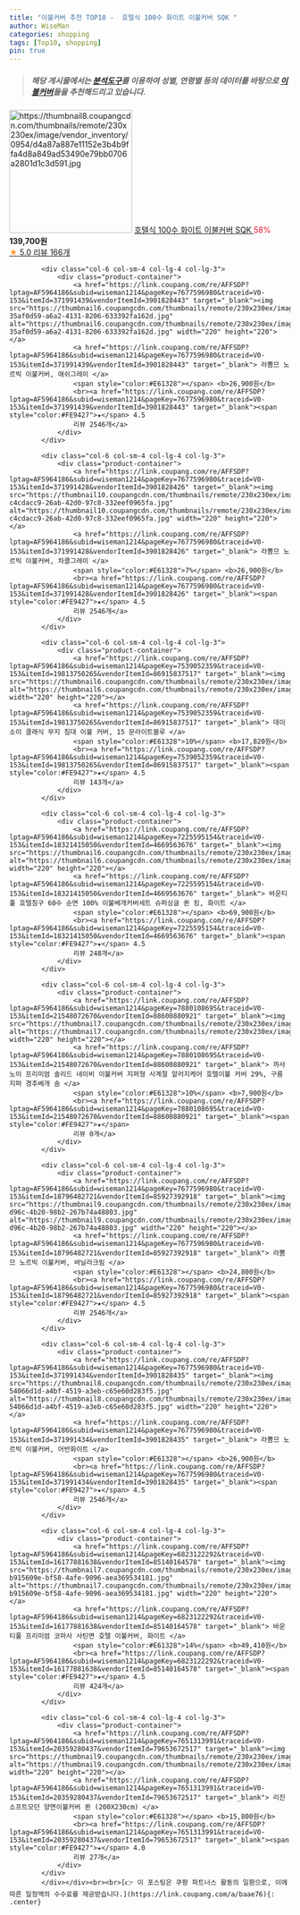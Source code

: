 ```yaml
---
title: "이불커버 추천 TOP10 -  호텔식 100수 화이트 이불커버 SQK "
author: WiseMan
categories: shopping
tags: [Top10, shopping]
pin: true
---
```


> ##### 해당 게시물에서는 [**분석도구**](https://itemscout.io/)를 이용하여 **성별**, **연령별** 등의 데이터를 바탕으로 [**이불커버**](https://link.coupang.com/a/baae76)들을 추천해드리고 있습니다.
<div class="container"><div class="row">
            <div class="col-6 col-sm-4 col-lg-4 col-lg-3">
                <div class="product-container">
                    <a href="https://link.coupang.com/re/AFFSDP?lptag=AF5964186&subid=wiseman1214&pageKey=327241811&traceid=V0-153&itemId=1047092743&vendorItemId=85012128630" target="_blank"><img src="https://thumbnail8.coupangcdn.com/thumbnails/remote/230x230ex/image/vendor_inventory/0954/d4a87a887e11152e3b4b9ffa4d8a849ad53490e79bb0706a2801d1c3d591.jpg" alt="https://thumbnail8.coupangcdn.com/thumbnails/remote/230x230ex/image/vendor_inventory/0954/d4a87a887e11152e3b4b9ffa4d8a849ad53490e79bb0706a2801d1c3d591.jpg" width="220" height="220"></a>
                    <a href="https://link.coupang.com/re/AFFSDP?lptag=AF5964186&subid=wiseman1214&pageKey=327241811&traceid=V0-153&itemId=1047092743&vendorItemId=85012128630" target="_blank"> 호텔식 100수 화이트 이불커버 SQK </a>
                    <span style="color:#E61328">58%</span> <b>139,700원</b>
                    <br><a href="https://link.coupang.com/re/AFFSDP?lptag=AF5964186&subid=wiseman1214&pageKey=327241811&traceid=V0-153&itemId=1047092743&vendorItemId=85012128630" target="_blank"><span style="color:#FE9427">★</span> 5.0
                    리뷰 166개</a>
                </div>
            </div>
            
            <div class="col-6 col-sm-4 col-lg-4 col-lg-3">
                <div class="product-container">
                    <a href="https://link.coupang.com/re/AFFSDP?lptag=AF5964186&subid=wiseman1214&pageKey=7677596980&traceid=V0-153&itemId=371991439&vendorItemId=3901828443" target="_blank"><img src="https://thumbnail6.coupangcdn.com/thumbnails/remote/230x230ex/image/retail/images/93159953734482-35af0d59-a6a2-4131-8206-633392fa162d.jpg" alt="https://thumbnail6.coupangcdn.com/thumbnails/remote/230x230ex/image/retail/images/93159953734482-35af0d59-a6a2-4131-8206-633392fa162d.jpg" width="220" height="220"></a>
                    <a href="https://link.coupang.com/re/AFFSDP?lptag=AF5964186&subid=wiseman1214&pageKey=7677596980&traceid=V0-153&itemId=371991439&vendorItemId=3901828443" target="_blank"> 라뽐므 노르빅 이불커버, 애쉬그레이 </a>
                    <span style="color:#E61328"></span> <b>26,900원</b>
                    <br><a href="https://link.coupang.com/re/AFFSDP?lptag=AF5964186&subid=wiseman1214&pageKey=7677596980&traceid=V0-153&itemId=371991439&vendorItemId=3901828443" target="_blank"><span style="color:#FE9427">★</span> 4.5
                    리뷰 2546개</a>
                </div>
            </div>
            
            <div class="col-6 col-sm-4 col-lg-4 col-lg-3">
                <div class="product-container">
                    <a href="https://link.coupang.com/re/AFFSDP?lptag=AF5964186&subid=wiseman1214&pageKey=7677596980&traceid=V0-153&itemId=371991428&vendorItemId=3901828426" target="_blank"><img src="https://thumbnail10.coupangcdn.com/thumbnails/remote/230x230ex/image/retail/images/93183656040804-c4cdacc9-26ab-42d0-97c8-332eef0965fa.jpg" alt="https://thumbnail10.coupangcdn.com/thumbnails/remote/230x230ex/image/retail/images/93183656040804-c4cdacc9-26ab-42d0-97c8-332eef0965fa.jpg" width="220" height="220"></a>
                    <a href="https://link.coupang.com/re/AFFSDP?lptag=AF5964186&subid=wiseman1214&pageKey=7677596980&traceid=V0-153&itemId=371991428&vendorItemId=3901828426" target="_blank"> 라뽐므 노르빅 이불커버, 차콜그레이 </a>
                    <span style="color:#E61328">7%</span> <b>26,900원</b>
                    <br><a href="https://link.coupang.com/re/AFFSDP?lptag=AF5964186&subid=wiseman1214&pageKey=7677596980&traceid=V0-153&itemId=371991428&vendorItemId=3901828426" target="_blank"><span style="color:#FE9427">★</span> 4.5
                    리뷰 2546개</a>
                </div>
            </div>
            
            <div class="col-6 col-sm-4 col-lg-4 col-lg-3">
                <div class="product-container">
                    <a href="https://link.coupang.com/re/AFFSDP?lptag=AF5964186&subid=wiseman1214&pageKey=7539052359&traceid=V0-153&itemId=19813750265&vendorItemId=86915837517" target="_blank"><img src="https://thumbnail6.coupangcdn.com/thumbnails/remote/230x230ex/image/rs_quotation_api/u6cnq7jp/b2081858b0a24393b270b3cda7d9c3e0.jpg" alt="https://thumbnail6.coupangcdn.com/thumbnails/remote/230x230ex/image/rs_quotation_api/u6cnq7jp/b2081858b0a24393b270b3cda7d9c3e0.jpg" width="220" height="220"></a>
                    <a href="https://link.coupang.com/re/AFFSDP?lptag=AF5964186&subid=wiseman1214&pageKey=7539052359&traceid=V0-153&itemId=19813750265&vendorItemId=86915837517" target="_blank"> 데이소이 클래식 무지 침대 이불 커버, 15 문라이트블루 </a>
                    <span style="color:#E61328">10%</span> <b>17,820원</b>
                    <br><a href="https://link.coupang.com/re/AFFSDP?lptag=AF5964186&subid=wiseman1214&pageKey=7539052359&traceid=V0-153&itemId=19813750265&vendorItemId=86915837517" target="_blank"><span style="color:#FE9427">★</span> 4.5
                    리뷰 143개</a>
                </div>
            </div>
            
            <div class="col-6 col-sm-4 col-lg-4 col-lg-3">
                <div class="product-container">
                    <a href="https://link.coupang.com/re/AFFSDP?lptag=AF5964186&subid=wiseman1214&pageKey=7225595154&traceid=V0-153&itemId=18321415050&vendorItemId=4669563676" target="_blank"><img src="https://thumbnail6.coupangcdn.com/thumbnails/remote/230x230ex/image/vendor_inventory/453e/90b46e3888b33f5011bdab504711f174e689606272320c63219287188fc1.jpg" alt="https://thumbnail6.coupangcdn.com/thumbnails/remote/230x230ex/image/vendor_inventory/453e/90b46e3888b33f5011bdab504711f174e689606272320c63219287188fc1.jpg" width="220" height="220"></a>
                    <a href="https://link.coupang.com/re/AFFSDP?lptag=AF5964186&subid=wiseman1214&pageKey=7225595154&traceid=V0-153&itemId=18321415050&vendorItemId=4669563676" target="_blank"> 바운티풀 호텔침구 60수 순면 100% 이불베개커버세트 슈퍼싱글 퀸 킹, 화이트 </a>
                    <span style="color:#E61328"></span> <b>69,900원</b>
                    <br><a href="https://link.coupang.com/re/AFFSDP?lptag=AF5964186&subid=wiseman1214&pageKey=7225595154&traceid=V0-153&itemId=18321415050&vendorItemId=4669563676" target="_blank"><span style="color:#FE9427">★</span> 4.5
                    리뷰 248개</a>
                </div>
            </div>
            
            <div class="col-6 col-sm-4 col-lg-4 col-lg-3">
                <div class="product-container">
                    <a href="https://link.coupang.com/re/AFFSDP?lptag=AF5964186&subid=wiseman1214&pageKey=7880108695&traceid=V0-153&itemId=21548072670&vendorItemId=88600880921" target="_blank"><img src="https://thumbnail7.coupangcdn.com/thumbnails/remote/230x230ex/image/vendor_inventory/2924/e82d18653dceb2152ec2652c6e8c2a8e7c570a74f349e2c0119f6b288610.jpg" alt="https://thumbnail7.coupangcdn.com/thumbnails/remote/230x230ex/image/vendor_inventory/2924/e82d18653dceb2152ec2652c6e8c2a8e7c570a74f349e2c0119f6b288610.jpg" width="220" height="220"></a>
                    <a href="https://link.coupang.com/re/AFFSDP?lptag=AF5964186&subid=wiseman1214&pageKey=7880108695&traceid=V0-153&itemId=21548072670&vendorItemId=88600880921" target="_blank"> 까사노이 프리미엄 솔리드 네이비 이불커버 지퍼형 사계절 알러지케어 호텔이불 커버 29%, 구름 지퍼 경추베개 솜 </a>
                    <span style="color:#E61328">10%</span> <b>7,900원</b>
                    <br><a href="https://link.coupang.com/re/AFFSDP?lptag=AF5964186&subid=wiseman1214&pageKey=7880108695&traceid=V0-153&itemId=21548072670&vendorItemId=88600880921" target="_blank"><span style="color:#FE9427">★</span> 
                    리뷰 0개</a>
                </div>
            </div>
            
            <div class="col-6 col-sm-4 col-lg-4 col-lg-3">
                <div class="product-container">
                    <a href="https://link.coupang.com/re/AFFSDP?lptag=AF5964186&subid=wiseman1214&pageKey=7677596980&traceid=V0-153&itemId=18796482721&vendorItemId=85927392918" target="_blank"><img src="https://thumbnail9.coupangcdn.com/thumbnails/remote/230x230ex/image/retail/images/2023/05/10/15/2/32bd3f10-d96c-4b20-98b2-267b74a48803.jpg" alt="https://thumbnail9.coupangcdn.com/thumbnails/remote/230x230ex/image/retail/images/2023/05/10/15/2/32bd3f10-d96c-4b20-98b2-267b74a48803.jpg" width="220" height="220"></a>
                    <a href="https://link.coupang.com/re/AFFSDP?lptag=AF5964186&subid=wiseman1214&pageKey=7677596980&traceid=V0-153&itemId=18796482721&vendorItemId=85927392918" target="_blank"> 라뽐므 노르빅 이불커버, 바닐라크림 </a>
                    <span style="color:#E61328"></span> <b>24,800원</b>
                    <br><a href="https://link.coupang.com/re/AFFSDP?lptag=AF5964186&subid=wiseman1214&pageKey=7677596980&traceid=V0-153&itemId=18796482721&vendorItemId=85927392918" target="_blank"><span style="color:#FE9427">★</span> 4.5
                    리뷰 2546개</a>
                </div>
            </div>
            
            <div class="col-6 col-sm-4 col-lg-4 col-lg-3">
                <div class="product-container">
                    <a href="https://link.coupang.com/re/AFFSDP?lptag=AF5964186&subid=wiseman1214&pageKey=7677596980&traceid=V0-153&itemId=371991434&vendorItemId=3901828435" target="_blank"><img src="https://thumbnail8.coupangcdn.com/thumbnails/remote/230x230ex/image/retail/images/93113454336518-54066d1d-a4bf-4519-a3eb-c65e60d283f5.jpg" alt="https://thumbnail8.coupangcdn.com/thumbnails/remote/230x230ex/image/retail/images/93113454336518-54066d1d-a4bf-4519-a3eb-c65e60d283f5.jpg" width="220" height="220"></a>
                    <a href="https://link.coupang.com/re/AFFSDP?lptag=AF5964186&subid=wiseman1214&pageKey=7677596980&traceid=V0-153&itemId=371991434&vendorItemId=3901828435" target="_blank"> 라뽐므 노르빅 이불커버, 어반화이트 </a>
                    <span style="color:#E61328"></span> <b>26,900원</b>
                    <br><a href="https://link.coupang.com/re/AFFSDP?lptag=AF5964186&subid=wiseman1214&pageKey=7677596980&traceid=V0-153&itemId=371991434&vendorItemId=3901828435" target="_blank"><span style="color:#FE9427">★</span> 4.5
                    리뷰 2546개</a>
                </div>
            </div>
            
            <div class="col-6 col-sm-4 col-lg-4 col-lg-3">
                <div class="product-container">
                    <a href="https://link.coupang.com/re/AFFSDP?lptag=AF5964186&subid=wiseman1214&pageKey=6823122292&traceid=V0-153&itemId=16177881638&vendorItemId=85140164578" target="_blank"><img src="https://thumbnail7.coupangcdn.com/thumbnails/remote/230x230ex/image/retail/images/5394901845930736-b915609e-bf58-4afe-9096-aea369534181.jpg" alt="https://thumbnail7.coupangcdn.com/thumbnails/remote/230x230ex/image/retail/images/5394901845930736-b915609e-bf58-4afe-9096-aea369534181.jpg" width="220" height="220"></a>
                    <a href="https://link.coupang.com/re/AFFSDP?lptag=AF5964186&subid=wiseman1214&pageKey=6823122292&traceid=V0-153&itemId=16177881638&vendorItemId=85140164578" target="_blank"> 바운티풀 프리미엄 코마사 사틴면 호텔 이불커버, 화이트 </a>
                    <span style="color:#E61328">14%</span> <b>49,410원</b>
                    <br><a href="https://link.coupang.com/re/AFFSDP?lptag=AF5964186&subid=wiseman1214&pageKey=6823122292&traceid=V0-153&itemId=16177881638&vendorItemId=85140164578" target="_blank"><span style="color:#FE9427">★</span> 4.5
                    리뷰 424개</a>
                </div>
            </div>
            
            <div class="col-6 col-sm-4 col-lg-4 col-lg-3">
                <div class="product-container">
                    <a href="https://link.coupang.com/re/AFFSDP?lptag=AF5964186&subid=wiseman1214&pageKey=7651313991&traceid=V0-153&itemId=20359280437&vendorItemId=79653672517" target="_blank"><img src="https://thumbnail9.coupangcdn.com/thumbnails/remote/230x230ex/image/vendor_inventory/d145/0aafcb14d090f405f758324ace73287195ddfd80ee8fa1e6402656e08c06.jpg" alt="https://thumbnail9.coupangcdn.com/thumbnails/remote/230x230ex/image/vendor_inventory/d145/0aafcb14d090f405f758324ace73287195ddfd80ee8fa1e6402656e08c06.jpg" width="220" height="220"></a>
                    <a href="https://link.coupang.com/re/AFFSDP?lptag=AF5964186&subid=wiseman1214&pageKey=7651313991&traceid=V0-153&itemId=20359280437&vendorItemId=79653672517" target="_blank"> 리진 소프트모던 양면이불커버 퀸 (200X230cm) </a>
                    <span style="color:#E61328"></span> <b>15,800원</b>
                    <br><a href="https://link.coupang.com/re/AFFSDP?lptag=AF5964186&subid=wiseman1214&pageKey=7651313991&traceid=V0-153&itemId=20359280437&vendorItemId=79653672517" target="_blank"><span style="color:#FE9427">★</span> 4.0
                    리뷰 27개</a>
                </div>
            </div>
            </div></div><br><br>[👉 이 포스팅은 쿠팡 파트너스 활동의 일환으로, 이에 따른 일정액의 수수료를 제공받습니다.](https://link.coupang.com/a/baae76){: .center}